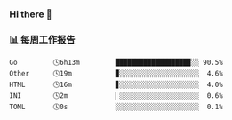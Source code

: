 ### Hi there 👋

<!-- waka-box start -->
### <a href="https://gist.github.com/b3f90cfdb958d2401b019f821c34c859" target="_blank">📊 每周工作报告</a>
```text
Go         🕓6h13m         ██████████████████▉░░ 90.5%
Other      🕓19m           ▉░░░░░░░░░░░░░░░░░░░░  4.6%
HTML       🕓16m           ▊░░░░░░░░░░░░░░░░░░░░  4.0%
INI        🕓2m            ▏░░░░░░░░░░░░░░░░░░░░  0.6%
TOML       🕓0s            ░░░░░░░░░░░░░░░░░░░░░  0.1%
```
<!-- waka-box end -->

<!--
**yiningv/yiningv** is a ✨ _special_ ✨ repository because its `README.md` (this file) appears on your GitHub profile.
Here are some ideas to get you started:
- 🔭 I’m currently working on ...
- 🌱 I’m currently learning ...
- 👯 I’m looking to collaborate on ...
- 🤔 I’m looking for help with ...
- 💬 Ask me about ...
- 📫 How to reach me: ...
- 😄 Pronouns: ...
- ⚡ Fun fact: ...
-->
